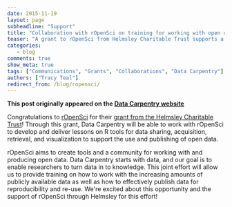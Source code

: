 ```yaml
---
date: 2015-11-19
layout: page
subheadline: "Support"
title: "Collaboration with rOpenSci on training for working with open data"
teaser: "A grant to rOpenSci from Helmsley Charitable Trust supports a collaboration with Data Carpentry to develop training for the use and publication of open data."
categories:
   - blog
comments: true
show_meta: true
tags: ["Communications", "Grants", "Collaborations", "Data Carpentry"]
authors: ["Tracy Teal"]
redirect_from: /blog/ropensci/
--- 
```


**This post originally appeared on the [Data Carpentry website](https://datacarpentry.org)**

Congratulations to [rOpenSci](https://www.ropensci.org) for their [grant from the Helmsley Charitable Trust](https://www.ropensci.org/blog/2015/11/19/hemlsley-trust-funding)! Through this grant, Data Carpentry will be able to work with rOpenSci to develop and deliver lessons on R tools for data sharing, acquisition, retrieval, and visualization to support the use and publishing of open data.

rOpenSci aims to create tools and a community for working with and producing open data. Data Carpentry starts with data, and our goal is to enable researchers to turn data in to knowledge. This joint effort will allow us to provide training on how to work with the increasing amounts of publicly available data as well as how to effectively publish data for reproducibility and re-use. We're excited about this opportunity and the support of rOpenSci through Helmsley for this effort!
